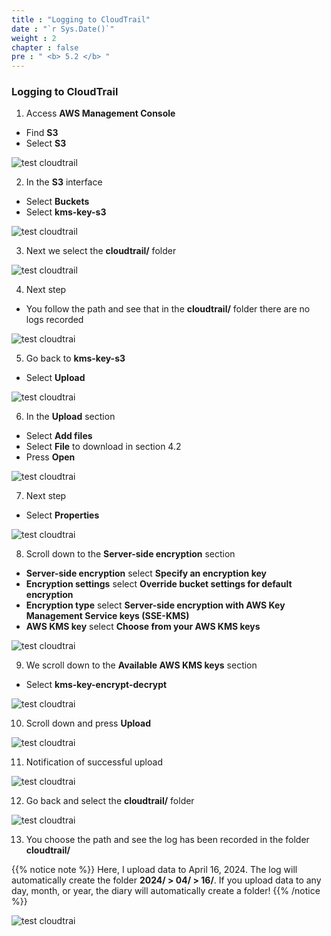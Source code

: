 ```yaml
---
title : "Logging to CloudTrail"
date : "`r Sys.Date()`"
weight : 2
chapter : false
pre : " <b> 5.2 </b> "
---
```


### Logging to CloudTrail

1. Access **AWS Management Console**

 - Find **S3**
 - Select **S3**

![test cloudtrail](/images/5.create-cloudtrail/5.2test-cloudtrail/0001.png?width=90pc)

2. In the **S3** interface

 - Select **Buckets**
 - Select **kms-key-s3**

![test cloudtrail](/images/5.create-cloudtrail/5.2test-cloudtrail/0002.png?width=90pc)

3. Next we select the **cloudtrail/** folder

![test cloudtrail](/images/5.create-cloudtrail/5.2test-cloudtrail/0003.png?width=90pc)

4. Next step

 - You follow the path and see that in the **cloudtrail/** folder there are no logs recorded

![test cloudtrai](/images/5.create-cloudtrail/5.2test-cloudtrail/0004.png?width=90pc)

5. Go back to **kms-key-s3**

 - Select **Upload**

![test cloudtrai](/images/5.create-cloudtrail/5.2test-cloudtrail/0005.png?width=90pc)

6. In the **Upload** section

 - Select **Add files**
 - Select **File** to download in section 4.2
 - Press **Open**

![test cloudtrai](/images/5.create-cloudtrail/5.2test-cloudtrail/0006.png?width=90pc)

7. Next step

 - Select **Properties**

![test cloudtrai](/images/5.create-cloudtrail/5.2test-cloudtrail/0007.png?width=90pc)

8. Scroll down to the **Server-side encryption** section

 - **Server-side encryption** select **Specify an encryption key**
 - **Encryption settings** select **Override bucket settings for default encryption**
 - **Encryption type** select **Server-side encryption with AWS Key Management Service keys (SSE-KMS)**
 - **AWS KMS key** select **Choose from your AWS KMS keys**

![test cloudtrai](/images/5.create-cloudtrail/5.2test-cloudtrail/0008.png?width=90pc)

9. We scroll down to the **Available AWS KMS keys** section

 - Select **kms-key-encrypt-decrypt**

![test cloudtrai](/images/5.create-cloudtrail/5.2test-cloudtrail/0009.png?width=90pc)

10. Scroll down and press **Upload**

![test cloudtrai](/images/5.create-cloudtrail/5.2test-cloudtrail/0010.png?width=90pc)

11. Notification of successful upload

![test cloudtrai](/images/5.create-cloudtrail/5.2test-cloudtrail/0011.png?width=90pc)

12. Go back and select the **cloudtrail/** folder

![test cloudtrai](/images/5.create-cloudtrail/5.2test-cloudtrail/0012.png?width=90pc)

13. You choose the path and see the log has been recorded in the folder **cloudtrail/**

{{% notice note %}}
Here, I upload data to April 16, 2024. The log will automatically create the folder **2024/ > 04/ > 16/**. If you upload data to any day, month, or year, the diary will automatically create a folder!
{{% /notice %}}

![test cloudtrai](/images/5.create-cloudtrail/5.2test-cloudtrail/0013.png?width=90pc)